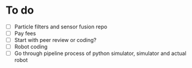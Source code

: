 # To do

- [ ] Particle filters and sensor fusion repo
- [ ] Pay fees
- [ ] Start with peer review or coding?
- [ ] Robot coding
- [ ] Go through pipeline process of python simulator, simulator and actual robot
